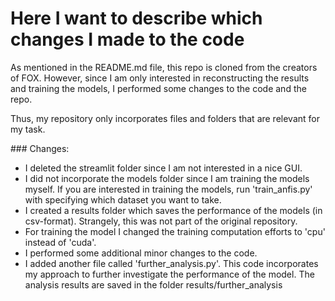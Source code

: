 # Here I want to describe which changes I made to the code

<p> As mentioned in the README.md file, this repo is cloned from the creators of FOX. However, since I am only interested in reconstructing the results and training the models, I performed some changes to the code and the repo. </p>
<p> Thus, my repository only incorporates files and folders that are relevant for my task. </p>
### Changes:
<ul>
	<li> I deleted the streamlit folder since I am not interested in a nice GUI. </li>
	<li> I did not incorporate the models folder since I am training the models myself. If you are interested in training the models, run 'train_anfis.py' with specifying which dataset you want to take. </li>
	<li> I created a results folder which saves the performance of the models (in csv-format). Strangely, this was not part of the original repository. </li>
	<li> For training the model I changed the training computation efforts to 'cpu' instead of 'cuda'. </li>
	<li> I performed some additional minor changes to the code. </li>
	<li> I added another file called 'further_analysis.py'. This code incorporates my approach to further investigate the performance of the model. The analysis results are saved in the folder results/further_analysis </li>
</ul>
